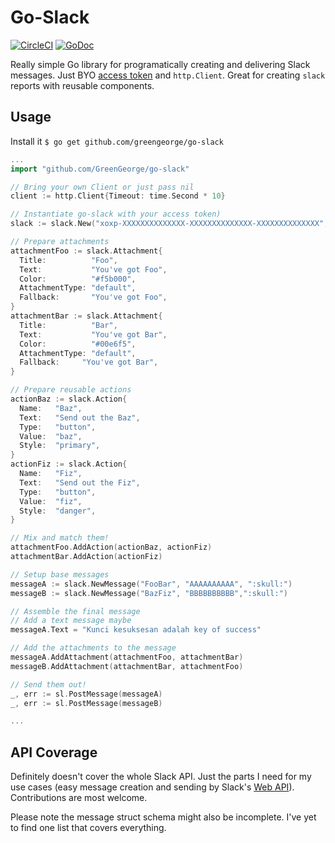Go-Slack
========
[![CircleCI](https://circleci.com/gh/GreenGeorge/go-slack/tree/master.svg?style=shield)](https://circleci.com/gh/GreenGeorge/go-slack/tree/master)
[![GoDoc](https://godoc.org/github.com/greengeorge/go-slack?status.svg)](http://godoc.org/github.com/greengeorge/go-slack)

Really simple Go library for programatically creating and delivering Slack messages. Just BYO [access token][2] and `http.Client`. Great for creating `slack` reports with reusable components.

## Usage

Install it `$ go get github.com/greengeorge/go-slack`

```go
...
import "github.com/GreenGeorge/go-slack"

// Bring your own Client or just pass nil
client := http.Client{Timeout: time.Second * 10}

// Instantiate go-slack with your access token)
slack := slack.New("xoxp-XXXXXXXXXXXXXX-XXXXXXXXXXXXXX-XXXXXXXXXXXXXX", client)

// Prepare attachments
attachmentFoo := slack.Attachment{
  Title:          "Foo",
  Text:           "You've got Foo",
  Color:          "#f5b000",
  AttachmentType: "default",
  Fallback:       "You've got Foo",
}
attachmentBar := slack.Attachment{
  Title:          "Bar",
  Text:           "You've got Bar",
  Color:          "#00e6f5",
  AttachmentType: "default",
  Fallback:     "You've got Bar",
}

// Prepare reusable actions
actionBaz := slack.Action{
  Name:   "Baz",
  Text:   "Send out the Baz",
  Type:   "button",
  Value:  "baz",
  Style:  "primary",
}
actionFiz := slack.Action{
  Name:   "Fiz",
  Text:   "Send out the Fiz",
  Type:   "button",
  Value:  "fiz",
  Style:  "danger",
}

// Mix and match them!
attachmentFoo.AddAction(actionBaz, actionFiz)
attachmentBar.AddAction(actionFiz)

// Setup base messages
messageA := slack.NewMessage("FooBar", "AAAAAAAAAA", ":skull:")
messageB := slack.NewMessage("BazFiz", "BBBBBBBBBB",":skull:")

// Assemble the final message
// Add a text message maybe
messageA.Text = "Kunci kesuksesan adalah key of success"

// Add the attachments to the message
messageA.AddAttachment(attachmentFoo, attachmentBar)
messageB.AddAttachment(attachmentBar, attachmentFoo)

// Send them out!
_, err := sl.PostMessage(messageA)
_, err := sl.PostMessage(messageB)

...
```

## API Coverage
Definitely doesn't cover the whole Slack API. Just the parts I need for my use cases (easy message creation and sending by Slack's [Web API][1]). Contributions are most welcome.

Please note the message struct schema might also be incomplete. I've yet to find one list that covers everything.

[1]:https://www.google.com
[2]:https://api.slack.com/apps

